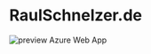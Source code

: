 # RaulSchnelzer.de

![preview Azure Web App](https://github.com/RaulSebastian/PersonalHomepage/workflows/preview%20Azure%20Web%20App/badge.svg?branch=develop)
